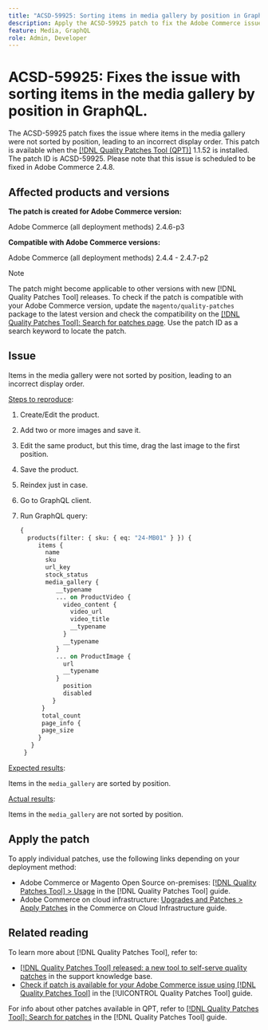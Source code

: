 ```yaml
---
title: "ACSD-59925: Sorting items in media gallery by position in GraphQL"
description: Apply the ACSD-59925 patch to fix the Adobe Commerce issue where items in the media gallery were not sorted by position, leading to an incorrect display order.
feature: Media, GraphQL
role: Admin, Developer
---
```

# ACSD-59925: Fixes the issue with sorting items in the media gallery by position in GraphQL.

The ACSD-59925 patch fixes the issue where items in the media gallery were not sorted by position, leading to an incorrect display order. This patch is available when the [[!DNL Quality Patches Tool (QPT)]](https://experienceleague.adobe.com/en/docs/commerce-knowledge-base/kb/announcements/commerce-announcements/magento-quality-patches-released-new-tool-to-self-serve-quality-patches) 1.1.52 is installed. The patch ID is ACSD-59925. Please note that this issue is scheduled to be fixed in Adobe Commerce 2.4.8.

## Affected products and versions

**The patch is created for Adobe Commerce version:**

Adobe Commerce (all deployment methods) 2.4.6-p3

**Compatible with Adobe Commerce versions:**

Adobe Commerce (all deployment methods) 2.4.4 - 2.4.7-p2

>[!NOTE]
>
>The patch might become applicable to other versions with new [!DNL Quality Patches Tool] releases. To check if the patch is compatible with your Adobe Commerce version, update the `magento/quality-patches` package to the latest version and check the compatibility on the [[!DNL Quality Patches Tool]: Search for patches page](https://experienceleague.adobe.com/tools/commerce-quality-patches/index.html). Use the patch ID as a search keyword to locate the patch.

## Issue

Items in the media gallery were not sorted by position, leading to an incorrect display order.

<u>Steps to reproduce</u>:

1. Create/Edit the product.
1. Add two or more images and save it.
1. Edit the same product, but this time, drag the last image to the first position.
1. Save the product.
1. Reindex just in case.
1. Go to GraphQL client.
1. Run GraphQL query:

    ```GraphQL
    {
      products(filter: { sku: { eq: "24-MB01" } }) {
         items {
           name
           sku
           url_key
           stock_status
           media_gallery {
              __typename
              ... on ProductVideo {
                video_content {
                  video_url
                  video_title
                  __typename
                }
                __typename
              }
              ... on ProductImage {
                url
                __typename
              }
                position
                disabled
             }
          }
          total_count
          page_info {
          page_size
         }
       }
     }
    ``` 

<u>Expected results</u>:

Items in the `media_gallery` are sorted by position.

<u>Actual results</u>:

Items in the `media_gallery` are not sorted by position.

## Apply the patch

To apply individual patches, use the following links depending on your deployment method:

* Adobe Commerce or Magento Open Source on-premises: [[!DNL Quality Patches Tool] > Usage](/help/tools/quality-patches-tool/usage.md) in the [!DNL Quality Patches Tool] guide.
* Adobe Commerce on cloud infrastructure: [Upgrades and Patches > Apply Patches](https://experienceleague.adobe.com/docs/commerce-cloud-service/user-guide/develop/upgrade/apply-patches.html) in the Commerce on Cloud Infrastructure guide.

## Related reading

To learn more about [!DNL Quality Patches Tool], refer to:

* [[!DNL Quality Patches Tool] released: a new tool to self-serve quality patches](https://experienceleague.adobe.com/en/docs/commerce-knowledge-base/kb/announcements/commerce-announcements/magento-quality-patches-released-new-tool-to-self-serve-quality-patches) in the support knowledge base.
* [Check if patch is available for your Adobe Commerce issue using [!DNL Quality Patches Tool]](/help/tools/quality-patches-tool/patches-available-in-qpt/check-patch-for-magento-issue-with-magento-quality-patches.md) in the [!UICONTROL Quality Patches Tool] guide.


For info about other patches available in QPT, refer to [[!DNL Quality Patches Tool]: Search for patches](https://experienceleague.adobe.com/tools/commerce-quality-patches/index.html) in the [!DNL Quality Patches Tool] guide.